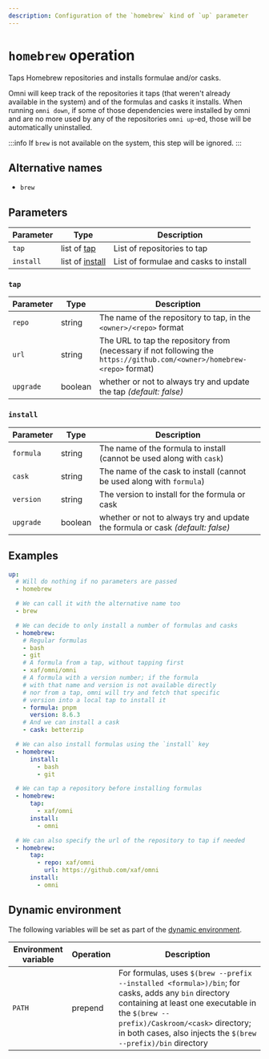 ```yaml
---
description: Configuration of the `homebrew` kind of `up` parameter
---
```


# `homebrew` operation

Taps Homebrew repositories and installs formulae and/or casks.

Omni will keep track of the repositories it taps (that weren't already available in the system)
and of the formulas and casks it installs. When running `omni down`, if some of those dependencies
were installed by omni and are no more used by any of the repositories `omni up`-ed, those will be
automatically uninstalled.

:::info
If `brew` is not available on the system, this step will be ignored.
:::

## Alternative names

- `brew`

## Parameters

| Parameter        | Type      | Description                                           |
|------------------|-----------|-------------------------------------------------------|
| `tap` | list of [tap](#tap) | List of repositories to tap |
| `install` | list of [install](#install) | List of formulae and casks to install |


### `tap`

| Parameter        | Type      | Description                                           |
|------------------|-----------|-------------------------------------------------------|
| `repo` | string | The name of the repository to tap, in the `<owner>/<repo>` format |
| `url` | string | The URL to tap the repository from (necessary if not following the `https://github.com/<owner>/homebrew-<repo>` format) |
| `upgrade` | boolean | whether or not to always try and update the tap *(default: false)* |


### `install`

| Parameter        | Type      | Description                                           |
|------------------|-----------|-------------------------------------------------------|
| `formula` | string | The name of the formula to install (cannot be used along with `cask`) |
| `cask` | string | The name of the cask to install (cannot be used along with `formula`) |
| `version` | string | The version to install for the formula or cask |
| `upgrade` | boolean | whether or not to always try and update the formula or cask *(default: false)* |


## Examples

```yaml
up:
  # Will do nothing if no parameters are passed
  - homebrew

  # We can call it with the alternative name too
  - brew

  # We can decide to only install a number of formulas and casks
  - homebrew:
    # Regular formulas
    - bash
    - git
    # A formula from a tap, without tapping first
    - xaf/omni/omni
    # A formula with a version number; if the formula
    # with that name and version is not available directly
    # nor from a tap, omni will try and fetch that specific
    # version into a local tap to install it
    - formula: pnpm
      version: 8.6.3
    # And we can install a cask
    - cask: betterzip

  # We can also install formulas using the `install` key
  - homebrew:
      install:
        - bash
        - git

  # We can tap a repository before installing formulas
  - homebrew:
      tap:
        - xaf/omni
      install:
        - omni

  # We can also specify the url of the repository to tap if needed
  - homebrew:
      tap:
        - repo: xaf/omni
          url: https://github.com/xaf/omni
      install:
        - omni
```

## Dynamic environment

The following variables will be set as part of the [dynamic environment](/reference/dynamic-environment).

| Environment variable | Operation | Description |
|----------------------|-----------|-------------|
| `PATH` | prepend | For formulas, uses `$(brew --prefix --installed <formula>)/bin`; for casks, adds any `bin` directory containing at least one executable in the `$(brew --prefix)/Caskroom/<cask>` directory; in both cases, also injects the `$(brew --prefix)/bin` directory |
